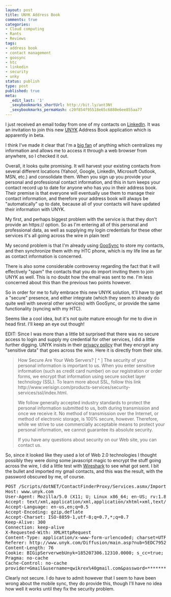 ```yaml
---
layout: post
title: UNYK Address Book
comments: true
categories:
- Cloud computing
- Rants
- Reviews
tags:
- address book
- contact management
- goosync
- htc
- linkedin
- security
- unky
status: publish
type: post
published: true
meta:
  _edit_last: '1'
  _sexybookmarks_shortUrl: http://bit.ly/ant3Nt
  _sexybookmarks_permaHash: c20f854f95518e65c6880e6ee855aa77
---
```

I just received an email today from one of my contacts on <a href="https://www.linkedin.com/">LinkedIn</a>.  It was an invitation to join this new <a href="http://www.unyk.com/">UNYK</a> Address Book application which is apparently in beta.

I think I've made it clear that I'm a <a href="{{ root_url }}/2008/09/09/livin-on-the-web/">big fan</a> of anything which centralizes my information and allows me to access it through a web browser from anywhere, so I checked it out.

Overall, it looks quite promising.  It will harvest your existing contacts from several different locations (Yahoo!, Google, LinkedIn, Microsoft Outlook, MSN, etc.) and consolidate them.  When you sign up you provide your personal and professional contact information, and this in turn keeps your contact record up to date for anyone who has you in their address book.  Their premise is that everyone will eventually use them to manage their contact information, and therefore your address book will always be "automatically" up to date, because all of your contacts will have updated their information with UNYK.

My first, and perhaps biggest problem with the service is that they don't provide an https:// option.  So as I'm entering all of this personal and professional data, as well as supplying my login credentials for these other services it's all going across the wire in plain text!

My second problem is that I'm already using <a href="https://www.goosync.com/">GooSync</a> to store my contacts, and then synchronize them with my HTC phone, which is my life line as far as contact information is concerned.

There is also some considerable controversy regarding the fact that it will effectively "spam" the contacts that you do import inviting them to join UNYK as well.  This is no doubt how the email was sent to me.  I'm less concerned about this than the previous two points however.

So in order for me to fully embrace this new UNYK solution, it'll have to get a "secure" presence, and either integrate (which they seem to already do quite well with several other services) with GooSync, or provide the same functionality (syncing with my HTC).

Seems like a cool idea, but it's not quite mature enough for me to dive in head first.  I'll keep an eye out though!

EDIT:
Since I was more than a little bit surprised that there was no secure access to login and supply my credential for other services, I did a little further digging.  UNYK insists in their <a href="http://www.unyk.com/en/Confidentiality">privacy policy</a> that they encrypt any "sensitive data" that goes across the wire.  Here it is directly from their site.

<blockquote>How Secure Are Your Web Servers?  	[ ^ ]
The security of your personal information is important to us. When you enter sensitive information (such as credit card number) on our registration or order forms, we encrypt that information using secure socket layer technology (SSL).
To learn more about SSL, follow this link http://www.verisign.com/products-services/security-services/ssl/index.html.

We follow generally accepted industry standards to protect the personal information submitted to us, both during transmission and once we receive it. No method of transmission over the Internet, or method of electronic storage, is 100% secure, however. Therefore, while we strive to use commercially acceptable means to protect your personal information, we cannot guarantee its absolute security.

If you have any questions about security on our Web site, you can contact us.</blockquote>

So, since it looked like they used a lot of Web 2.0 technologies I thought possibly they were doing some javascript magic to encrypt the stuff going across the wire, I did a little test with <a href="http://www.wireshark.org/">Wireshark</a> to see what got sent.  I bit the bullet and imported my gmail contacts, and this was the result, with the password obscured by me, of course.

<pre lang="bash">
POST /Scripts/dotNET/ContactFinderProxy/Services.asmx/ImportWebContacts HTTP/1.1
Host: www.unyk.com
User-Agent: Mozilla/5.0 (X11; U; Linux x86_64; en-US; rv:1.8.1.17) Gecko/20081021 Firefox/2.0.0.17
Accept: text/xml,application/xml,application/xhtml+xml,text/html;q=0.9,text/plain;q=0.8,image/png,*/*;q=0.5
Accept-Language: en-us,en;q=0.5
Accept-Encoding: gzip,deflate
Accept-Charset: ISO-8859-1,utf-8;q=0.7,*;q=0.7
Keep-Alive: 300
Connection: keep-alive
X-Requested-With: XMLHttpRequest
Content-Type: application/x-www-form-urlencoded; charset=UTF-8
Referer: http://www.unyk.com/Diffusion/main.asp?nub=5EDC7952-7D0D-445F-B49A-0E068F4CA09E
Content-Length: 76
Cookie: BIGipServerwebUnyk=185207306.12310.0000; s_cc=true; s_campaign=en-US-0064; s_cp_persist=en-US-0064; s_sq=%5B%5BB%5D%5D; s_vi=[CS]v1|49503BB000004A0E-A02085E000051AD[CE]; InfosCompleted=3; nub=5EDC7952%2D7D0D%2D445F%2DB49A%2D0E068F4CA09E; __qca=1224815862-86415704-76514833; __qcb=1181521546; UNYK=LoginPassword=&LoginUsername=&RememberOption=0
Pragma: no-cache
Cache-Control: no-cache
provider=Gmail&username=qwikrex%40gmail.com&password=*********&useOctazen=true
</pre>

Clearly not secure.  I do have to admit however that I seem to have been wrong about the mobile sync, they do provide this, though I'll have no idea how well it works until they fix the security problem.
